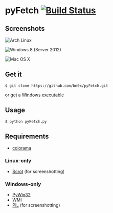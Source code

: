pyFetch [![Build Status](http://e02.codelolcats.pl:8080/job/pyFetch/badge/icon)](http://e02.codelolcats.pl:8080/job/pyFetch/)
=======

Screenshots
-----------

![Arch Linux](http://i.imgur.com/hviKQoN.png)

![Windows 8 (Server 2012)](http://ompldr.org/vaTV1dg/Untitled.png)

![Mac OS X](http://a.pomf.se/8Ew5.png)

Get it
------

	$ git clone https://github.com/bn0x/pyFetch.git

or get a [Windows executable](http://e02.codelolcats.pl:8080/job/pyFetch/)

Usage
-----

	$ python pyFetch.py

Requirements
------------

* [colorama](https://pypi.python.org/pypi/colorama)

### Linux-only

* [Scrot](http://en.wikipedia.org/wiki/Scrot) (for screenshotting)

### Windows-only

* [PyWin32](http://sourceforge.net/projects/pywin32)
* [WMI](https://pypi.python.org/pypi/WMI)
* [PIL](https://pypi.python.org/pypi/PIL) (for screenshotting)
